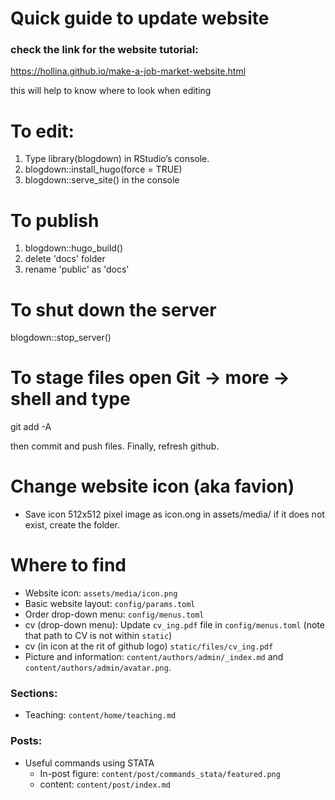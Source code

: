 # Quick guide to update website

### check the link for the website tutorial:
https://hollina.github.io/make-a-job-market-website.html

this will help to know where to look when editing 

# To edit:
1. Type library(blogdown) in RStudio’s console.
2. blogdown::install_hugo(force = TRUE)
3. blogdown::serve_site() in the console

# To publish 
1. blogdown::hugo_build()
2. delete 'docs' folder
3. rename 'public' as 'docs'

# To shut down the server 
blogdown::stop_server()


# To stage files open Git -> more -> shell and type
git add -A

then commit and push files. Finally, refresh github.

# Change website icon (aka favion)
- Save icon 512x512 pixel image as icon.ong in assets/media/ if it does not exist, create the folder.
# Where to find
- Website icon: `assets/media/icon.png`
- Basic website layout: `config/params.toml`
- Order drop-down menu: `config/menus.toml`
- cv (drop-down menu): Update `cv_ing.pdf` file in `config/menus.toml` (note that path to CV is not within `static`)
- cv (in icon at the rit of github logo) `static/files/cv_ing.pdf`
- Picture and information: `content/authors/admin/_index.md` and `content/authors/admin/avatar.png`.

### Sections:
- Teaching: `content/home/teaching.md`

### Posts:
- Useful commands using STATA
    - In-post figure: `content/post/commands_stata/featured.png`
    - content: `content/post/index.md`
